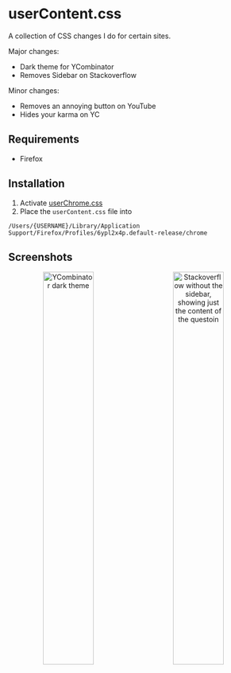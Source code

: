 # userContent.css

A collection of CSS changes I do for certain sites.

Major changes:
- Dark theme for YCombinator
- Removes Sidebar on Stackoverflow

Minor changes:
- Removes an annoying button on YouTube
- Hides your karma on YC

## Requirements

- Firefox

## Installation

1. Activate [userChrome.css](https://www.userchrome.org/how-create-userchrome-css.html)
2. Place the `userContent.css` file into
```
/Users/{USERNAME}/Library/Application Support/Firefox/Profiles/6ypl2x4p.default-release/chrome
```

## Screenshots

<p align="center">
<img width="45%" alt="YCombinator dark theme" src="https://user-images.githubusercontent.com/24259317/205296849-449359ea-8681-4f0b-94c9-23603d12b130.png"/>
&nbsp; &nbsp; &nbsp; &nbsp;
<img width="45%" alt="Stackoverflow without the sidebar, showing just the content of the questoin" src="https://user-images.githubusercontent.com/24259317/205296841-1712ff38-bcc3-4425-a9d6-e1352d32e910.png"/>
</p>


